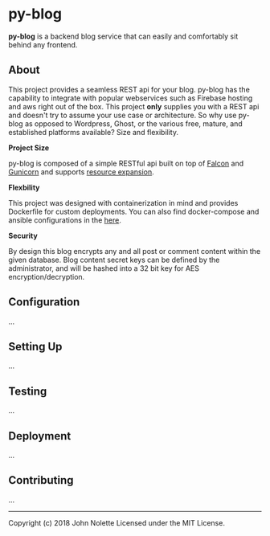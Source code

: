 # py-blog

**py-blog** is a backend blog service that can easily and comfortably sit behind any frontend.

## About

This project provides a seamless REST api for your blog. py-blog has the capability to integrate with popular webservices such as Firebase hosting and aws right out of the box. This project **only** supplies you with a REST api and doesn't try to assume your use case or architecture. So why use py-blog as opposed to Wordpress, Ghost, or the various free, mature, and established platforms available? Size and flexibility.

**Project Size**

py-blog is composed of a simple RESTful api built on top of [Falcon](https://falconframework.org/) and [Gunicorn](http://gunicorn.org/) and supports [resource expansion](https://stormpath.com/blog/linking-and-resource-expansion-rest-api-tips).

**Flexbility**

This project was designed with containerization in mind and provides Dockerfile for custom deployments. You can also find docker-compose and ansible configurations in the [here]().

**Security**

By design this blog encrypts any and all post or comment content within the given database. Blog content secret keys can be defined by the administrator, and will be hashed into a 32 bit key for AES encryption/decryption.

## Configuration

...

## Setting Up

...

## Testing

...

## Deployment

...

## Contributing

...

---

Copyright (c) 2018 John Nolette Licensed under the MIT License.
